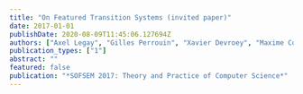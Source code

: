 ```yaml
---
title: "On Featured Transition Systems (invited paper)"
date: 2017-01-01
publishDate: 2020-08-09T11:45:06.127694Z
authors: ["Axel Legay", "Gilles Perrouin", "Xavier Devroey", "Maxime Cordy", "Pierre-Yves Schobbens", "Patrick Heymans"]
publication_types: ["1"]
abstract: ""
featured: false
publication: "*SOFSEM 2017: Theory and Practice of Computer Science*"
---
```


